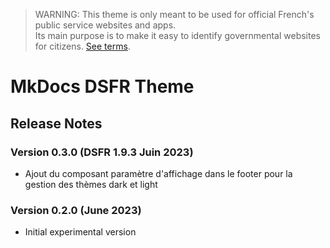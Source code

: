 > WARNING: This theme is only meant to be used for official French's public service websites and apps.  
> Its main purpose is to make it easy to identify governmental websites for citizens. [See terms](https://www.systeme-de-design.gouv.fr/cgu/).

# MkDocs DSFR Theme

## Release Notes

### Version 0.3.0 (DSFR 1.9.3 Juin 2023)

* Ajout du composant paramètre d'affichage dans le footer pour la gestion des thèmes dark et light

### Version 0.2.0 (June 2023)

* Initial experimental version
